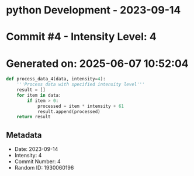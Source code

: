 ﻿# python Development - 2023-09-14
# Commit #4 - Intensity Level: 4
# Generated on: 2025-06-07 10:52:04
```python
def process_data_4(data, intensity=4):
    '''Process data with specified intensity level'''
    result = []
    for item in data:
        if item > 0:
            processed = item * intensity + 61
            result.append(processed)
    return result
```
## Metadata
- Date: 2023-09-14
- Intensity: 4
- Commit Number: 4
- Random ID: 1930060196

